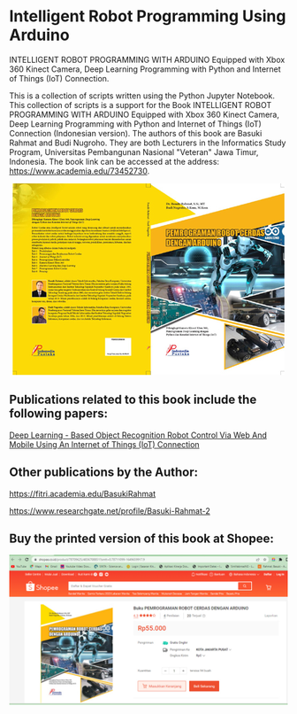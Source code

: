 # Intelligent Robot Programming Using Arduino
INTELLIGENT ROBOT PROGRAMMING WITH ARDUINO Equipped with Xbox 360 Kinect Camera, Deep Learning Programming with Python and Internet of Things (IoT) Connection.

This is a collection of scripts written using the Python Jupyter Notebook. This collection of scripts is a support for the Book INTELLIGENT ROBOT PROGRAMMING WITH ARDUINO Equipped with Xbox 360 Kinect Camera, Deep Learning Programming with Python and Internet of Things (IoT) Connection (Indonesian version). The authors of this book are Basuki Rahmat and Budi Nugroho. They are both Lecturers in the Informatics Study Program, Universitas Pembangunan Nasional "Veteran" Jawa Timur, Indonesia. The book link can be accessed at the address: https://www.academia.edu/73452730.

<p align="center">
  <img src="https://github.com/bsrahmat/robot-bnu/blob/main/buku2.jpg">
</p>


## Publications related to this book include the following papers:

<a href="https://www.academia.edu/98358705" target="_blank">Deep Learning - Based Object Recognition Robot Control Via Web And Mobile Using An Internet of Things (IoT)
Connection</a>


## Other publications by the Author:

https://fitri.academia.edu/BasukiRahmat

https://www.researchgate.net/profile/Basuki-Rahmat-2


## Buy the printed version of this book at Shopee:

<p align="center">
<a href="https://shopee.co.id/product/78709625/4836708851?smtt=0.78711099-1649659917.9" target="_blank"><img src="https://github.com/bsrahmat/robot-bnu/blob/main/beli_buku_robot.jpg" alt="" class="img-responsive" width="700">
</a>
</p>
